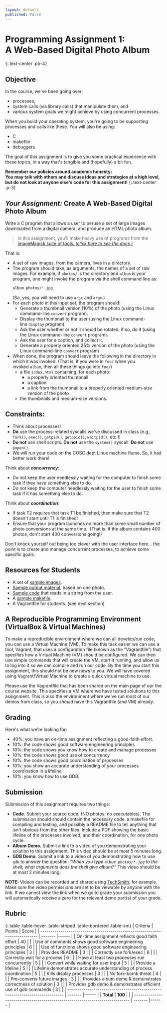 ```yaml
---
layout: default
published: False
---
```


# Programming Assignment 1: <br/> A Web-Based Digital Photo Album
{:.text-center .pb-4}

## Objective

In the course, we've been going over:
* processes,
* system calls (via library calls) that manipulate them, and
* various system goals we might achieve by using concurrent processes.

When you build your operating system, you're going to be supporting processes and calls like these. You will also be using:
* C
* makefile
* debuggers

The goal of this assignment is to give you some practical experience with these topics, in a way that's tangible and (hopefully) a bit fun.

**Remember our policies around academic honesty: <br/> You may talk with others and discuss ideas and strategies at a high level, but do not look at anyone else's code for this assignment!**
{:.text-center .p-3}

## ***Your Assignment:*** Create A Web-Based Digital Photo Album

Write a C program that allows a user to peruse a set of large images downloaded from a digital camera, and produce an HTML photo album.

> In this assignment, you'll make heavy use of programs from the [ImageMagick suite of tools. _(click here to see the docs.)_](https://imagemagick.org/script/command-line-tools.php)

That is:
* A set of raw images, from the camera, lives in a directory.
* The program should take, as arguments, the names of a set of raw images.
  For example, if `photos/` is the directory and `album` is your program, one might invoke the program via the shell command line as:
  ```bash
  album photos/*.jpg
  ```
  (So, yes, you will need to use `argc` and `argv`.)
* For each photo in this input set, the program should:
    * Generate a thumbnail version (10%) of the photo (using the Linux command-line `convert` program).
    * Display the thumbnail to the user (using the Linux command-line `display` program).
    * Ask the user whether or not it should be rotated; if so, do it (using the Linux command-line `convert` program).
    * Ask the user for a caption, and collect it.
    * Generate a properly oriented 25% version of the photo (using the Linux command-line `convert` program)
* When done, the program should leave the following in the directory in which it was invoked. (That is, if you were in `foo/` when you invoked `album`, then all these things go into `foo/`)
    * a file `index.html` containing, for each photo:
        * a properly oriented thumbnail
        * a caption
        * a link from the thumbnail to a properly oriented medium-size version of the photo
    * the thumbnails and medium-size versions.

## Constraints:

* Think about processes!
* **Do** use the process-related syscalls we've discussed in class (e.g., `fork()`, `exec()`, `getpid()`, `getppid()`, `waitpid()`, etc.)!  <!-- from sean's Sep 15 lecture - "Processes"  -->
* **Do not** use shell scripts. **Do not** use the `system()` syscall. **Do not** use `popen()`.
* We will run your code on the COSC dept Linux machine flume. So, it had better work there!

Think about **_concurrency_**:
* Do not keep the user needlessly waiting for the computer to finish some task if they have something else to do.
* Do not keep the computer needlessly waiting for the user to finish some task if it has something else to do.

Think about **_coordination_**:
* If task T2 requires that task T1 be finished, then make sure that T2 doesn't start until T1 is finished!
* Ensure that your program launches no more than some small number of photo conversions at the same time.  (That is: if the album contains 400 photos, don't start 400 conversions going!)

Don't knock yourself out being too clever with the user interface here...
the point is to create and manage concurrent processes, to achieve some specific goals.

## Resources for Students

- A set of [sample images](./photos.zip).
- [Sample output material](./sample.zip), based on one photo.
- [Sample code](./demo.c) that reads in a string from the user.
- A [sample makefile](./Makefile.txt).
- A Vagrantfile for students. (see next section)

## A Reproducible Programming Environment (VirtualBox & Virtual Machines)

To make a reproducible environment where we can all develop/run code, you can use a Virtual Machine (VM).
To make this task easier we can use a tool, Vagrant, that uses a configuration file (known as the "Vagrantfile") that specifies how a Virtual Machine (VM) should be configured.
We can then use simple commands that will create the VM, start it running, and allow us to log into it so we can compile and run our code.
By the time you start this assignment, this should not be new news to you.
We will have covered using Vagrant/Virtual Machine to create a quick virtual machine to use.

Please use the Vagrantfile that has been shared on the main page of our the course website.
This specifies a VM where we have tested solutions to this assignment.
This is also the environment where we've run most of our demos from class, so you _should_ have this Vagrantfile (and VM) already.

<!-- ~~You will need to have X forwarding set up between flume and your client.~~ -->

## Grading

Here's what we're looking for:
* 40%: you have an on-time assignment reflecting a good-faith effort.
* 10%: the code shows good software engineering principles
* 10%: the code shows you know how to create and manage processes
* 10%: the code shows good use of concurrency
* 10%: the code shows good coordination of processes
* 10%: you show an accurate understanding of your processes coordination in a lifeline
* 10%: you know how to use GDB.

## Submission

Submission of this assignment requires two things:
* **Code.** Submit your source code. (NO photos, no executables). The submission should should contain the necessary code, a makefile for compiling and testing, and possibly a README file to tell anything that isn't obvious from the other files. Include a PDF showing the basic lifeline of the processes involved, and their coordination, for one photo cycle.
* **Album Demo.** Submit a link to a video of you demonstrating your solution to this assignment. This video should be at most 5 minutes long.
* **GDB Demo.** Submit a link to a video of you demonstrating how to use `gdb` to answer the question:
 _"When you type `album photos/*.jpg` to the shell, what arguments does the shell give album?"_ This video should be at most 2 minutes long.

**NOTE:** Videos can be recorded and shared using [TechSmith](http://ato.montana.edu/technologies/techsmith/), for example.
Make sure the video permissions are set to be viewable by anyone with the link.
If we cannot view the link when we go to grade your submission you will automatically receive a zero for the relevant demo part(s) of your grade.

## Rubric

{:.table .table-hover .table-striped .table-bordered .table-sm}
| Criteria                                                                     | Points  | Score |
| ---------------------------------------------------------------------------- | ------- |------ |
| On-time assignment reflects good faith effort                                | 40      |       |
| Use of comments shows good software engineering principles                   | 6       |       |
| Use of functions shows good software engineering principles                  | 3       |       |
| Provides README                                                              | 3       |       |
| Correctly use fork/exec                                                      | 6       |       |
| Correctly wait for a process                                                 | 6       |       |
| Have at least two processes run concurrently                                 | 5       |       |
| Convert while waiting for user input                                         | 5       |       |
| Provide a lifeline                                                           | 5       |       |
| Lifeline demonstrates accurate understanding of process coordination         | 5       |       |
| Kills display processes                                                      | 3       |       |
| No fork-bomb threat                                                          | 4       |       |
| Pre-converts future images                                                   | 3       |       |
| Provides album demo & demonstrates correctness of solution                   | 3       |       |
| Provides gdb demo & demonstrates efficient use of gdb commands               | 3       |       |
| ---------------------------------------------------------------------------- | ------- |------ |
| **Total**                                                                    | **100** |       |
| ---------------------------------------------------------------------------- | ------- |------ |
